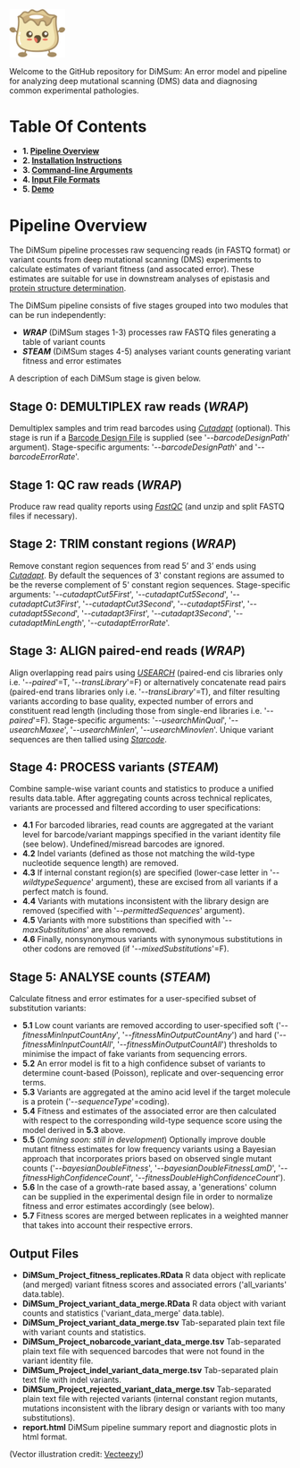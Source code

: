 <p align="left">
  <img src="./Dumpling.png" width="100">
</p>

Welcome to the GitHub repository for DiMSum: An error model and pipeline for analyzing deep mutational scanning (DMS) data and diagnosing common experimental pathologies.

# Table Of Contents

* **1. [Pipeline Overview](#pipeline-overview)**
* **2. [Installation Instructions](docs/INSTALLATION.md)**
* **3. [Command-line Arguments](docs/ARGUMENTS.md)**
* **4. [Input File Formats](docs/FILEFORMATS.md)**
* **5. [Demo](docs/DEMO.md)**

# Pipeline Overview

The DiMSum pipeline processes raw sequencing reads (in FASTQ format) or variant counts from deep mutational scanning (DMS) experiments to calculate estimates of variant fitness (and assocated error). These estimates are suitable for use in downstream analyses of epistasis and [protein structure determination](https://github.com/lehner-lab/DMS2structure).

The DiMSum pipeline consists of five stages grouped into two modules that can be run independently:

* **_WRAP_** (DiMSum stages 1-3) processes raw FASTQ files generating a table of variant counts
* **_STEAM_** (DiMSum stages 4-5) analyses variant counts generating variant fitness and error estimates

A description of each DiMSum stage is given below.

## Stage 0: **DEMULTIPLEX** raw reads (_WRAP_)

Demultiplex samples and trim read barcodes using *[Cutadapt](docs/INSTALLATION.md)* (optional). This stage is run if a [Barcode Design File](FILEFORMATS.md#barcode-design-file) is supplied (see '_--barcodeDesignPath_' argument). Stage-specific arguments: '_--barcodeDesignPath_' and '_--barcodeErrorRate_'.

## Stage 1: **QC** raw reads (_WRAP_)

Produce raw read quality reports using *[FastQC](docs/INSTALLATION.md)* (and unzip and split FASTQ files if necessary).

## Stage 2: **TRIM** constant regions (_WRAP_)

Remove constant region sequences from read 5’ and 3’ ends using *[Cutadapt](docs/INSTALLATION.md)*. By default the sequences of 3' constant regions are assumed to be the reverse complement of 5' constant region sequences. Stage-specific arguments: '_--cutadaptCut5First_', '_--cutadaptCut5Second_', '_--cutadaptCut3First_', '_--cutadaptCut3Second_', '_--cutadapt5First_', '_--cutadapt5Second_', '_--cutadapt3First_', '_--cutadapt3Second_', '_--cutadaptMinLength_', '_--cutadaptErrorRate_'.

## Stage 3: **ALIGN** paired-end reads (_WRAP_)

Align overlapping read pairs using *[USEARCH](docs/INSTALLATION.md)* (paired-end cis libraries only i.e. '_--paired_'=T, '_--transLibrary_'=F) or alternatively concatenate read pairs (paired-end trans libraries only i.e. '_--transLibrary_'=T), and filter resulting variants according to base quality, expected number of errors and constituent read length (including those from single-end libraries i.e. '_--paired_'=F). Stage-specific arguments: '_--usearchMinQual_', '_--usearchMaxee_', '_--usearchMinlen_', '_--usearchMinovlen_'. Unique variant sequences are then tallied using *[Starcode](docs/INSTALLATION.md)*.

## Stage 4: **PROCESS** variants (_STEAM_)

Combine sample-wise variant counts and statistics to produce a unified results data.table. After aggregating counts across technical replicates, variants are processed and filtered according to user specifications:
* **4.1** For barcoded libraries, read counts are aggregated at the variant level for barcode/variant mappings specified in the variant identity file (see below). Undefined/misread barcodes are ignored.
* **4.2** Indel variants (defined as those not matching the wild-type nucleotide sequence length) are removed.
* **4.3** If internal constant region(s) are specified (lower-case letter in '_--wildtypeSequence_' argument), these are excised from all variants if a perfect match is found.
* **4.4** Variants with mutations inconsistent with the library design are removed (specified with '_--permittedSequences_' argument).
* **4.5** Variants with more substitions than specified with '_--maxSubstitutions_' are also removed.
* **4.6** Finally, nonsynonymous variants with synonymous substitutions in other codons are removed (if '_--mixedSubstitutions_'=F).

## Stage 5: **ANALYSE** counts (_STEAM_)

Calculate fitness and error estimates for a user-specified subset of substitution variants:
* **5.1** Low count variants are removed according to user-specified soft ('_--fitnessMinInputCountAny_', '_--fitnessMinOutputCountAny_') and hard ('_--fitnessMinInputCountAll_', '_--fitnessMinOutputCountAll_') thresholds to minimise the impact of fake variants from sequencing errors.
* **5.2** An error model is fit to a high confidence subset of variants to determine count-based (Poisson), replicate and over-sequencing error terms.
* **5.3** Variants are aggregated at the amino acid level if the target molecule is a protein ('_--sequenceType_'=coding).
* **5.4** Fitness and estimates of the associated error are then calculated with respect to the corresponding wild-type sequence score using the model derived in **5.3** above.
* **5.5** (*Coming soon: still in development*) Optionally improve double mutant fitness estimates for low frequency variants using a Bayesian approach that incorporates priors based on observed single mutant counts ('_--bayesianDoubleFitness_', '_--bayesianDoubleFitnessLamD_', '_--fitnessHighConfidenceCount_', '_--fitnessDoubleHighConfidenceCount_').
* **5.6** In the case of a growth-rate based assay, a 'generations' column can be supplied in the experimental design file in order to normalize fitness and error estimates accordingly (see below).
* **5.7** Fitness scores are merged between replicates in a weighted manner that takes into account their respective errors.

## Output Files

* **DiMSum_Project_fitness_replicates.RData** R data object with replicate (and merged) variant fitness scores and associated errors ('all_variants' data.table).
* **DiMSum_Project_variant_data_merge.RData** R data object with variant counts and statistics ('variant_data_merge' data.table).
* **DiMSum_Project_variant_data_merge.tsv** Tab-separated plain text file with variant counts and statistics.
* **DiMSum_Project_nobarcode_variant_data_merge.tsv** Tab-separated plain text file with sequenced barcodes that were not found in the variant identity file.
* **DiMSum_Project_indel_variant_data_merge.tsv** Tab-separated plain text file with indel variants.
* **DiMSum_Project_rejected_variant_data_merge.tsv** Tab-separated plain text file with rejected variants (internal constant region mutants, mutations inconsistent with the library design or variants with too many substitutions).
* **report.html** DiMSum pipeline summary report and diagnostic plots in html format.




(Vector illustration credit: <a href="https://www.vecteezy.com">Vecteezy!</a>)
